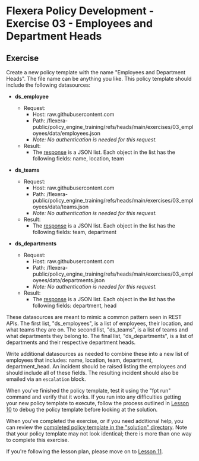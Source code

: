 # Flexera Policy Development - Exercise 03 - Employees and Department Heads

## Exercise

Create a new policy template with the name "Employees and Department Heads". The file name can be anything you like. This policy template should include the following datasources:

* **ds_employee**
  * Request:
    * Host: raw.githubusercontent.com
    * Path: /flexera-public/policy_engine_training/refs/heads/main/exercises/03_employees/data/employees.json
    * *Note: No authentication is needed for this request.*
  * Result:
    * The [response](https://raw.githubusercontent.com/flexera-public/policy_engine_training/refs/heads/main/exercises/03_employees/data/employees.json) is a JSON list. Each object in the list has the following fields: name, location, team

* **ds_teams**
  * Request:
    * Host: raw.githubusercontent.com
    * Path: /flexera-public/policy_engine_training/refs/heads/main/exercises/03_employees/data/teams.json
    * *Note: No authentication is needed for this request.*
  * Result:
    * The [response](https://raw.githubusercontent.com/flexera-public/policy_engine_training/refs/heads/main/exercises/03_employees/data/teams.json) is a JSON list. Each object in the list has the following fields: team, department

* **ds_departments**
  * Request:
    * Host: raw.githubusercontent.com
    * Path: /flexera-public/policy_engine_training/refs/heads/main/exercises/03_employees/data/departments.json
    * *Note: No authentication is needed for this request.*
  * Result:
    * The [response](https://raw.githubusercontent.com/flexera-public/policy_engine_training/refs/heads/main/exercises/03_employees/data/departments.json) is a JSON list. Each object in the list has the following fields: department, head

These datasources are meant to mimic a common pattern seen in REST APIs. The first list, "ds_employees", is a list of employees, their location, and what teams they are on. The second list, "ds_teams", is a list of teams and what departments they belong to. The final list, "ds_departments", is a list of departments and their respective department heads.

Write additional datasources as needed to combine these into a new list of employees that includes: name, location, team, department, department_head. An incident should be raised listing the employees and should include all of these fields. The resulting incident should also be emailed via an `escalation` block.

When you've finished the policy template, test it using the "fpt run" command and verify that it works. If you run into any difficulties getting your new policy template to execute, follow the process outlined in [Lesson 10](https://github.com/flexera-public/policy_engine_training/blob/main/lessons/10_debugging/README.md) to debug the policy template before looking at the solution.

When you've completed the exercise, or if you need additional help, you can review the [completed policy template in the "solution" directory](https://github.com/flexera-public/policy_engine_training/blob/main/exercises/03_employees/solution/employees.pt). Note that your policy template may not look identical; there is more than one way to complete this exercise.

If you're following the lesson plan, please move on to [Lesson 11](https://github.com/flexera-public/policy_engine_training/blob/main/lessons/11_request_scripts/README.md).
